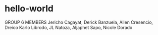 # hello-world

GROUP 6 MEMBERS
Jericho Cagayat, Derick Banzuela, Allen Cresencio, Dreico Karlo Librodo, JL Natoza, Aljaphet Sapo, Nicole Dorado
